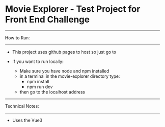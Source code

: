
<h1><b>Movie Explorer - Test Project for Front End Challenge</b></h1>




___________
How to Run:
___________
- This project uses github pages to host so just go to <TBC>

- If you want to run locally:
    - Make sure you have node and npm installed
    - in a terminal in the movie-explorer directory type:
        - npm install
        - npm run dev
    - then go to the localhost address

________________
Technical Notes:
________________
- Uses the Vue3 <script setup> syntax which is simpler than the old way with "export default .." for single file components
   - See the vue documentation for more details https://vuejs.org/api/sfc-script-setup
      
- The Vue3 standard for organising sections has become script > template > style  (as opposed to the vue2 ordering with template > script > style)
    - The new ordering makes sense because props from the script section are used in the template section so it flows more naturally
        - also reddit users report this involves less scrolling up and down: https://www.reddit.com/r/vuejs/comments/rmeoy7/what_order_do_you_have_your_template_and_script/
     
- Typescript is used for the scripting language
    - This allows the use of interfaces, strong typing, and is easier to maintain and to read than js.
 
- The project was set up with Vite build tool and dev server (used command "npm create vite@latest movie-explorer" to set up the project, this sets the package.json with the vite stuff needed) 
    - this makes the build really fast, with hot reload
    - more lightweight than webpack
 
- Http requests use axios instead of the native fetch API
      - the requests are simpler, less lines of code. Due to query param support built in and automatic JSON parsing

____________
Style Notes:
____________
    - Different colours for light and dark mode
    - Responsive to different screen sizes
    - I tried to make it pretty

_______________
For the Future:
_______________
 - Things still to add but I thought would take too long (could come back to this in the future as as a front end learning project):
    - Using a UI library -> I just used standard css but getting to know the libries available and how to use them would be good to do in the future
    - PWA Extension
    - Unit tests

